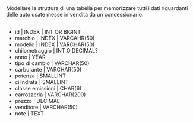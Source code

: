 ##
Modellare la struttura di una tabella per memorizzare tutti i dati riguardanti delle auto usate messe in vendita da un concessionario.
##

- id | INDEX |  INT OR BIGINT
- marchio | INDEX | VARCAHR(50)
- modello | INDEX | VARCHAR(50)
- chilometraggio | INT O DECIMAL?
- anno | YEAR 
- tipo di cambio | VARCHAR(50)
- carburante | VARCHAR(50)
- potenza | SMALLINT
- cilindrata |  SMALLINT
- classe emissioni | CHAR(6)
- carrozzeria | VARCHAR(200)
- prezzo | DECIMAL
- venditore | VARCHAR(50)
- note | TEXT 